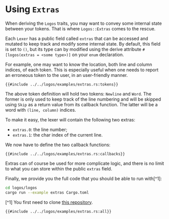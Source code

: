 # Using `Extras`

When deriving the `Logos` traits, you may want to convey some internal state
between your tokens. That is where `Logos::Extras` comes to the rescue.

Each `Lexer` has a public field called `extras` that can be accessed and
mutated to keep track and modify some internal state. By default,
this field is set to `()`, but its type can by modified using the derive
attribute `#[logos(extras = <some type>)]` on your `enum` declaration.

For example, one may want to know the location, both line and column indices,
of each token. This is especially useful when one needs to report an erroneous
token to the user, in an user-friendly manner.

```rust,no_run,noplayground
{{#include ../../logos/examples/extras.rs:tokens}}
```

The above token definition will hold two tokens: `Newline` and `Word`.
The former is only used to keep track of the line numbering and will be skipped
using `Skip` as a return value from its callback function. The latter will be
a word with `(line, column)` indices.

To make it easy, the lexer will contain the following two extras:

+ `extras.0`: the line number;
+ `extras.1`: the char index of the current line.

We now have to define the two callback functions:

```rust,no_run,noplayground
{{#include ../../logos/examples/extras.rs:callbacks}}
```

Extras can of course be used for more complicate logic, and there is no limit
to what you can store within the public `extras` field.

Finally, we provide you the full code that you should be able to run with[^1]:
```bash
cd logos/logos
cargo run --example extras Cargo.toml
```

[^1] You first need to clone [this repository](https://github.com/maciejhirsz/logos).

```rust,no_run,noplayground
{{#include ../../logos/examples/extras.rs:all}}
```
